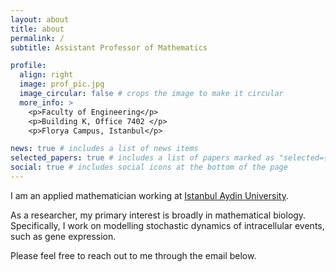 ```yaml
---
layout: about
title: about
permalink: /
subtitle: Assistant Professor of Mathematics

profile:
  align: right
  image: prof_pic.jpg
  image_circular: false # crops the image to make it circular
  more_info: >
    <p>Faculty of Engineering</p>
    <p>Building K, Office 7402 </p>
    <p>Florya Campus, Istanbul</p>

news: true # includes a list of news items
selected_papers: true # includes a list of papers marked as "selected={true}"
social: true # includes social icons at the bottom of the page
---
```


I am an applied mathematician working at [Istanbul Aydin University](https://www.aydin.edu.tr/). 

As a researcher, my primary interest is broadly in mathematical biology. Specifically, I work on modelling stochastic dynamics of intracellular events, such as gene expression. 

Please feel free to reach out to me through the email below. 

